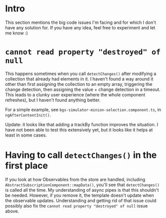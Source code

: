 # Intro

This section mentions the big code issues I'm facing and for which I don't have any solution for. If you have any idea, feel free to experiment and let me know :)

# `cannot read property "destroyed" of null`

This happens sometimes when you call `detectChanges()` after modifying a collection that already had elements in it. I haven't found a way around it other than first assigning the collection to an empty array, triggering the change detection, then assigning the value + change detection in a timeout.
This leads to a clunky user experience (where the whole component refreshes), but I haven't found anything better.

For a simple example, see `bgs-simulator-minion-selection.component.ts`, in `ngAfterContentInit()`.

Update: it looks like that adding a trackBy function improves the situation. I have not been able to test this extensively yet, but it looks like it helps at least in some cases.

# Having to call `detectChanges()` in the first place

If you look at how Observables from the store are handled, including `AbstractSubscriptionComponent::mapData()`, you'll see that `detectChanges()` is called all the time.
My understanding of async pipes is that this shouldn't be needed. However, if you remove it, the template doesn't update when the observable updates.
Understanding and getting rid of that issue could possibly also fix the `cannot read property "destroyed" of null` issue above.
